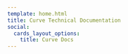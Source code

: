 ```yaml
---
template: home.html
title: Curve Technical Documentation
social:
  cards_layout_options:
    title: Curve Docs
---
```



